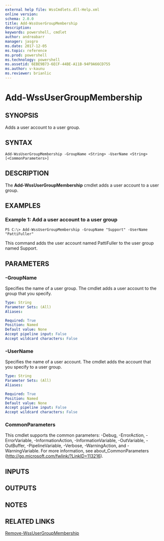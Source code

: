 ```yaml
---
external help file: WssCmdlets.dll-Help.xml
online version: 
schema: 2.0.0
title: Add-WssUserGroupMembership
description: 
keywords: powershell, cmdlet
author: andreabarr
manager: jasgro
ms.date: 2017-12-05
ms.topic: reference
ms.prod: powershell
ms.technology: powershell
ms.assetid: 6EBE9B73-6ECF-44BE-A11B-94F9A66CD755
ms.author: v-kaunu
ms.reviewer: brianlic
---
```


# Add-WssUserGroupMembership

## SYNOPSIS
Adds a user account to a user group.

## SYNTAX

```
Add-WssUserGroupMembership -GroupName <String> -UserName <String> [<CommonParameters>]
```

## DESCRIPTION
The **Add-WssUserGroupMembership** cmdlet adds a user account to a user group.

## EXAMPLES

### Example 1: Add a user account to a user group
```
PS C:\> Add-WssUserGroupMembership -GroupName "Support" -UserName "PattiFuller"
```

This command adds the user account named PattiFuller to the user group named Support.

## PARAMETERS

### -GroupName
Specifies the name of a user group.
The cmdlet adds a user account to the group that you specify.

```yaml
Type: String
Parameter Sets: (All)
Aliases: 

Required: True
Position: Named
Default value: None
Accept pipeline input: False
Accept wildcard characters: False
```

### -UserName
Specifies the name of a user account.
The cmdlet adds the account that you specify to a user group.

```yaml
Type: String
Parameter Sets: (All)
Aliases: 

Required: True
Position: Named
Default value: None
Accept pipeline input: False
Accept wildcard characters: False
```

### CommonParameters
This cmdlet supports the common parameters: -Debug, -ErrorAction, -ErrorVariable, -InformationAction, -InformationVariable, -OutVariable, -OutBuffer, -PipelineVariable, -Verbose, -WarningAction, and -WarningVariable. For more information, see about_CommonParameters (http://go.microsoft.com/fwlink/?LinkID=113216).

## INPUTS

## OUTPUTS

## NOTES

## RELATED LINKS

[Remove-WssUserGroupMembership](./Remove-WssUserGroupMembership.md)

